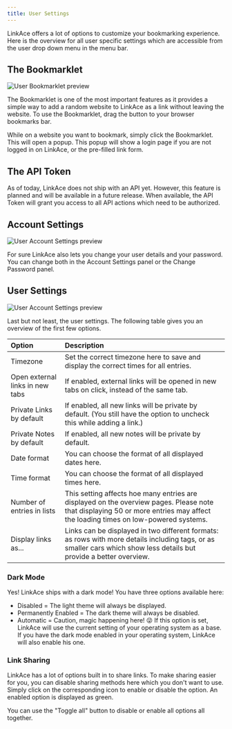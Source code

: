 ```yaml
---
title: User Settings
---
```


LinkAce offers a lot of options to customize your bookmarking experience. Here is the overview for all user specific
 settings which are accessible from the user drop down menu in the menu bar.
 
## The Bookmarklet

![User Bookmarklet preview](/images/screens/v1/linkace_usersettings_bookmarklet.png)

The Bookmarklet is one of the most important features as it provides a simple way to add a random website to LinkAce
as a link without leaving the website. To use the Bookmarklet, drag the button to your browser bookmarks bar.

While on a website you want to bookmark, simply click the Bookmarklet. This will open a popup. This popup will show
a login page if you are not logged in on LinkAce, or the pre-filled link form.

## The API Token

As of today, LinkAce does not ship with an API yet. However, this feature is planned and will be available in a future
release. When available, the API Token will grant you access to all API actions which need to be authorized.

## Account Settings

![User Account Settings preview](/images/screens/v1/linkace_usersettings_account.png)

For sure LinkAce also lets you change your user details and your password. You can change both in the Account Settings
panel or the Change Password panel.

## User Settings

![User Account Settings preview](/images/screens/v1/linkace_usersettings_app.png)

Last but not least, the user settings. The following table gives you an overview of the first few options.

<div class="table-responsive">
<div class="table" markdown="block">

| Option | Description |
|:------|:------------|
| Timezone | Set the correct timezone here to save and display the correct times for all entries. |
| Open external links in new tabs | If enabled, external links will be opened in new tabs on click, instead of the same tab. |
| Private Links by default | If enabled, all new links will be private by default. (You still have the option to uncheck this while adding a link.) |
| Private Notes by default  | If enabled, all new notes will be private by default. |
| Date format | You can choose the format of all displayed dates here. |
| Time format | You can choose the format of all displayed times here. |
| Number of entries in lists | This setting affects hoe many entries are displayed on the overview pages. Please note that displaying 50 or more entries may affect the loading times on low-powered systems. |
| Display links as... | Links can be displayed in two different formats: as rows with more details including tags, or as smaller cars which show less details but provide a better overview. |

</div>
</div>

### Dark Mode

Yes! LinkAce ships with a dark mode! You have three options available here:

* Disabled = The light theme will always be displayed.
* Permanently Enabled = The dark theme will always be disabled.
* Automatic = Caution, magic happening here! 😜 If this option is set, LinkAce will use the current setting of your
    operating system as a base. If you have the dark mode enabled in your operating system, LinkAce will also enable
    his one.

### Link Sharing

LinkAce has a lot of options built in to share links. To make sharing easier for you, you can disable sharing methods
here which you don't want to use. Simply click on the corresponding icon to enable or disable the option. An enabled
option is displayed as green.

You can use the "Toggle all" button to disable or enable all options all together.
